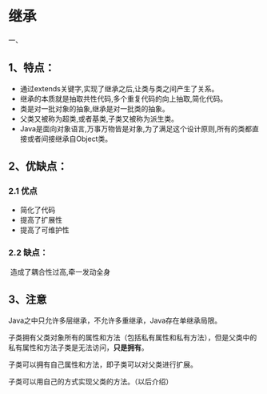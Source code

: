 # 继承

一、

## 1、特点：

- 通过extends关键字,实现了继承之后,让类与类之间产生了关系。
- 继承的本质就是抽取共性代码,多个重复代码的向上抽取,简化代码。
- 类是对一批对象的抽象,继承是对一批类的抽象。
- 父类又被称为超类,或者基类,子类又被称为派生类。
- Java是面向对象语言,万事万物皆是对象,为了满足这个设计原则,所有的类都直接或者间接继承自Object类。

## 2、优缺点：

### 2.1 优点

- 简化了代码
- 提高了扩展性
- 提高了可维护性

### 2.2  缺点：

​		造成了耦合性过高,牵一发动全身



## 3、注意

Java之中只允许多层继承，不允许多重继承，Java存在单继承局限。

子类拥有父类对象所有的属性和方法（包括私有属性和私有方法），但是父类中的私有属性和方法子类是无法访问，**只是拥有**。

子类可以拥有自己属性和方法，即子类可以对父类进行扩展。

子类可以用自己的方式实现父类的方法。（以后介绍）















